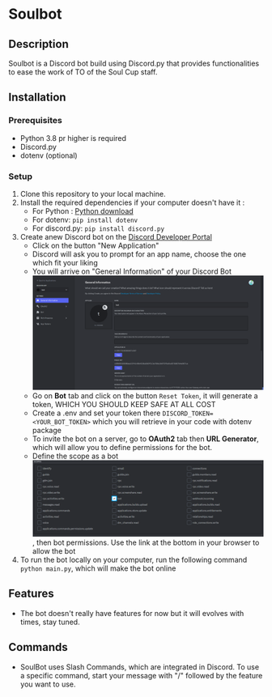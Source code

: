 # Soulbot

## Description

Soulbot is a Discord bot build using Discord.py that provides functionalities to ease the work of TO of the Soul Cup staff.

## Installation

### Prerequisites 

- Python 3.8 pr higher is required
- Discord.py
- dotenv (optional)

### Setup

1. Clone this repository to your local machine.
2. Install the required dependencies if your computer doesn't have it :
    - For Python : [Python download](https://www.python.org/downloads/)
    - For dotenv: ```pip install dotenv```
    - For discord.py: ```pip install discord.py```
3. Create anew Discord bot on the [Discord Developer Portal](https://discord.com/developers/applications)
    - Click on the button "New Application"
    - Discord will ask you to prompt for an app name, choose the one which fit your liking
    - You will arrive on "General Information" of your Discord Bot ![General information of the created Discord app](./public/images/general-information.png)
    - Go on **Bot** tab and click on the button ```Reset Token```, it will generate a token, WHICH YOU SHOULD KEEP SAFE AT ALL COST
    - Create a .env and set your token there ```DISCORD_TOKEN=<YOUR_BOT_TOKEN>``` which you will retrieve in your code with dotenv package
    - To invite the bot on a server, go to **OAuth2** tab then **URL Generator**, which will allow you to define permissions for the bot.
    - Define the scope as a bot ![Scope available for Oauth2 URL Discord Generator](./public/images/oauth2-url-generator.png), then bot permissions. Use the link at the bottom in your browser to allow the bot
4. To run the bot locally on your computer, run the following command ```python main.py```, which will make the bot online

## Features
- The bot doesn't really have features for now but it will evolves with times, stay tuned.

## Commands
- SoulBot uses Slash Commands, which are integrated in Discord. To use a specific command, start your message with "/" followed by the feature you want to use.
